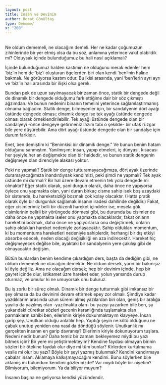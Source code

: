 ```yaml
---
layout: post
title: İnsan ve Devinim
author: Berat Gönültaş
type: Deneme/
x: "200"
---
```

<br/>
Ne oldum dememeli, ne olacağım demeli. Her ne kadar çoğumuzun zihinlerinde bir yer etmiş olsa da bu söz, anlamına yeterince vakıf olabildik mi? Olduysak içinde bulunduğumuz bu hali nasıl açıklamalı?

İçinde bulunduğumuz halden kastımın ne olduğunu merak edenler hem ‘biz’in hem de ‘biz’i oluşturan ögelerden biri olan kendi ‘ben’inin haline bakmalı. Ne görüyorsa kastım odur. Bu ikisi arasında, yani ‘ben’lerin ayrı ayrı ve ‘biz’in hali arasında bir ilişki olsa gerek.

Bundan pek de uzun sayılmayacak bir zaman önce, statik bir dengede değil de dinamik bir dengede olduğumu fark ettiğime dair bir söz çıkmıştı ağzımdan. Ve bunun nedenini binanın temelini yeterince sağlamlaştırmamış olmama bağladım.  Statik denge, bilmeyenler için, bir sandalyenin dört ayağı üstünde dengede olması; dinamik denge ise tek ayağı üstünde dengede olması olarak örneklendirilebilir. Tek ayağı üstünde dengede olan bir sandalyeyi -önce dengeye getirmeniz lazım tabi o şekilde- bir ufak rüzgar bile yere düşürebilir. Ama dört ayağı üstünde dengede olan bir sandalye için durum farklıdır.

Evet, ben demiştim ki “Benimkisi bir dinamik denge.” Ve bunun benim hatam olduğunu sanmıştım. Yanılmışım; insan, yapıp etmeleri, iç dünyası, kısacası her şeyiyle her an değişmekte olan bir haldedir, ve bunun statik dengenin değişmeye olan direnciyle alakası yoktur.

Peki ne yapmalı? Statik bir denge tutturamayacağımıza, dört ayak üzerinde duramayacağımıza inandırdıysak kendimizi, peki şimdi ne yapmalı? Tek ayak üstünde mi durmalı? Bir hal üzere devam etmenin tek yolu dengede mi olmaktır? Eğer statik olarak, yani durgun olarak, daha önce ne yapıyorsa öylece onu yapmakta olan, yani duran birkaç cisme sahip isek boş uzaydaki bir sistemde, bu hareketsizliği bozmak çok kolay olacaktır. (Hatta pratik olarak öyle bir durgunluk sağlamak insanın iradesi dahilinde değildir.) Fakat, eğer cisimlerimiz belli bir düzenli hareket içindeler ise, mesela gök cisimlerinin belirli bir yörüngede dönmesi gibi, bu durumda bu cisimler de daha önce ne yapmakta iseler onu yapmakta olacaklardır, fakat onların hareketini bozmak, daha önce ne yapıyorlarsa onu değiştirmek, onların sahip oldukları hareket nedeniyle zorlaşacaktır. Sahip oldukları momentum, ki bu momentuma hareketleri nedeniyle sahiplerdir, herhangi bir dış etkiyi absorbe edecek, neden olacağı değişikliği en aza indirecektir. Hareket hiç değişmeyecek değilse bile, ayaktaki bir sandalyenin yere çakılışı gibi de olmayacaktır değişim.

Bütün bunlardan benim kendime çıkardığım ders, başta da dediğim gibi, ne oldum dememek ne olacağım demektir. Ne oldum dersek, yarın bir bakmışız ki öyle değiliz. Ama ne olacağım dersek; hep bir devinim içinde, hep bir gayret içinde olur, istikamet üzre hareket eder, yolun yarısında durup oturmaz, ve umulur ki ne umuyorsak onu buluruz.

Bu iş zorlu bir süreç olmalı. Dinamik bir denge tutturmak gibi imkansız bir şey olmasa da bu devinimi devam ettirmek epey zor olmalı. Şimdiye kadar yazdıklarım arasında uzun süremi almış yazılardan biri olan, geniş bir aralığa yayılıp da yazılmış olan -yazılmakta olan- bu yazıyı yazarken bile ben, şu yukarıdaki cüretkar sözleri gecenin karanlığında tuşlamakta olan parmakların sahibi ben, ellerimin kiriyle dokunmaktayım klavyeye. İnsan garip şey. Unutkan olduğu anlatılır hep. Yaptığı şeyin ne kötü olduğunu ne çabuk unutup yeniden ona nasıl da döndüğü söylenir. Unutkanlık mı gerçekten insanın en garip davranışı? Ellerimin kiriyle dokunuyorum tuşlara. Nedeni nedir bunun? Daha temiz bir zamanı bekleyemez miydi bu yazı bitmek için? Bir yere mi yetiştirmekteyim? Kendine faydası olmayan birinin sözleri bir ötekine faydalı olur diye mi tüm bunlar? Kirlerden kurtulmama vesile mi olur bu yazı? Böyle bir şeyi yazmış bulunmak? Kendini kandırmaya çabalar insan. Aklamaya kalkışmayacağım kendimi. Bunu söylerken bile aklamış mı bulundum kendimi gözlerinizde? Var mıydı böyle bir niyetim? Bilmiyorum, bilemiyorum. Ya da biliyor muyum?

İnsanın başına ne geliyorsa kendisi yüzündendir.
